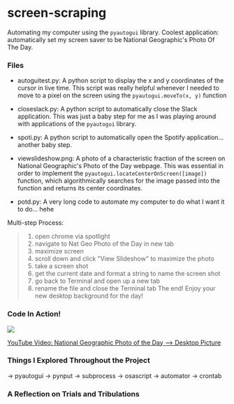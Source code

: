 # screen-scraping
Automating my computer using the `pyautogui` library. Coolest application: automatically set my screen saver to be National Geographic's Photo Of The Day.

### Files
- autoguitest.py: A python script to display the x and y coordinates of the cursor in live time. This script was really helpful whenever I needed to move to a pixel on the screen using the `pyautogui.moveTo(x, y)` function

- closeslack.py: A python script to automatically close the Slack application. This was just a baby step for me as I was playing around with applications of the `pyautogui` library.

- spoti.py: A python script to automatically open the Spotify application... another baby step.

- viewslideshow.png: A photo of a characteristic fraction of the screen on National Geographic's Photo of the Day webpage. This was essential in order to implement the `pyautogui.locateCenterOnScreen([image])` function, which algorithmically searches for the image passed into the function and returns its center coordinates.

- potd.py: A very long code to automate my computer to do what I want it to do... hehe

Multi-step Process:
> 1. open chrome via spotlight
> 2. navigate to Nat Geo Photo of the Day in new tab
> 3. maximize screen
> 4. scroll down and click "View Slideshow" to maximize the photo
> 5. take a screen shot
> 6. get the current date and format a string to name the screen shot
> 7. go back to Terminal and open up a new tab
> 8. rename the file and close the Terminal tab
The end! Enjoy your new desktop background for the day!


### Code In Action!

![](potd.gif)

[YouTube Video: National Geographic Photo of the Day --> Desktop Picture](https://youtu.be/ytaNkmoTFHg)

### Things I Explored Throughout the Project
-> pyautogui
-> pynput
-> subprocess
-> osascript
-> automator
-> crontab

### A Reflection on Trials and Tribulations


